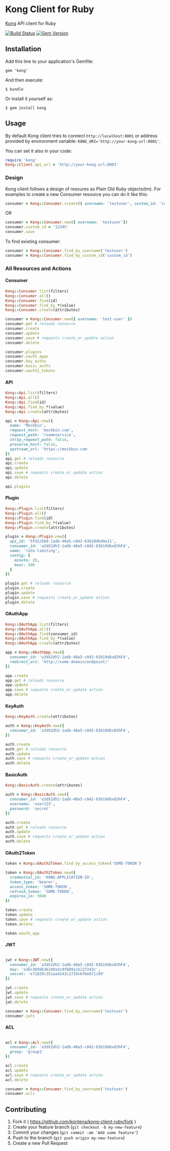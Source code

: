 # Kong Client for Ruby

[Kong](http://getkong.org) API client for Ruby

[![Build Status](https://travis-ci.org/kontena/kong-client-ruby.svg?branch=master)](https://travis-ci.org/kontena/kong-client-ruby)
[![Gem Version](https://badge.fury.io/rb/kong.svg)](https://badge.fury.io/rb/kong)

## Installation
Add this line to your application's Gemfile:

    gem 'kong'

And then execute:

    $ bundle

Or install it yourself as:

    $ gem install kong

## Usage

By default Kong client tries to connect `http://localhost:8001` or address provided by environment variable: `KONG_URI='http://your-kong-url:8001'`.

You can set it also in your code:
```ruby
require 'kong'
Kong::Client.api_url = 'http://your-kong-url:8001'
```

### Design

Kong client follows a design of resoures as Plain Old Ruby objects(tm). For examples to create a new Consumer resource you can do it like this:

```ruby
consumer = Kong::Consumer.create({ username: 'testuser', custom_id: 'custom_id' })
```

OR

```ruby
consumer = Kong::Consumer.new({ username: 'testuser'})
consumer.custom_id = '12345'
consumer.save
```

To find existing consumer:

```ruby
consumer = Kong::Consumer.find_by_username('testuser')
consumer = Kong::Consumer.find_by_custom_id('custom_id')
```

### All Resources and Actions

#### Consumer

```ruby
Kong::Consumer.list(filters)
Kong::Consumer.all()
Kong::Consumer.find(id)
Kong::Consumer.find_by_*(value)
Kong::Consumer.create(attributes)

consumer = Kong::Consumer.new({ username: 'test-user' })
consumer.get # reloads resource
consumer.create
consumer.update
consumer.save # requests create_or_update action
consumer.delete

consumer.plugins
consumer.oauth_apps
consumer.key_auths
consumer.basic_auths
consumer.oauth2_tokens
```

#### API

```ruby
Kong::Api.list(filters)
Kong::Api.all()
Kong::Api.find(id)
Kong::Api.find_by_*(value)
Kong::Api.create(attributes)

api = Kong::Api.new({
  name: 'Mockbin',
  request_host: 'mockbin.com',
  request_path: '/someservice',
  strip_request_path: false,
  preserve_host: false,
  upstream_url: 'https://mockbin.com'
})
api.get # reloads resource
api.create
api.update
api.save # requests create_or_update action
api.delete

api.plugins
```

#### Plugin

```ruby
Kong::Plugin.list(filters)
Kong::Plugin.all()
Kong::Plugin.find(id)
Kong::Plugin.find_by_*(value)
Kong::Plugin.create(attributes)

plugin = Kong::Plugin.new({
  api_id: '5fd1z584-1adb-40a5-c042-63b19db49x21',
  consumer_id: 'a3dX2dh2-1adb-40a5-c042-63b19dbx83hF4',
  name: 'rate-limiting',
  config: {
    minute: 20,
    hour: 500
  }  
})

plugin.get # reloads resource
plugin.create
plugin.update
plugin.save # requests create_or_update action
plugin.delete
```

#### OAuthApp

```ruby
Kong::OAuthApp.list(filters)
Kong::OAuthApp.all()
Kong::OAuthApp.find(consumer_id)
Kong::OAuthApp.find_by_*(value)
Kong::OAuthApp.create(attributes)

app = Kong::OAuthApp.new({  
  consumer_id: 'a3dX2dh2-1adb-40a5-c042-63b19dbx83hF4',  
  redirect_uri: 'http://some-domain/endpoint/'
})

app.create
app.get # reloads resource
app.update
app.save # requests create_or_update action
app.delete
```

#### KeyAuth

```ruby
Kong::KeyAuth.create(attributes)

auth = Kong::KeyAuth.new({  
  consumer_id: 'a3dX2dh2-1adb-40a5-c042-63b19dbx83hF4',    
})

auth.create
auth.get # reloads resource
auth.update
auth.save # requests create_or_update action
auth.delete
```

#### BasicAuth

```ruby
Kong::BasicAuth.create(attributes)

auth = Kong::BasicAuth.new({  
  consumer_id: 'a3dX2dh2-1adb-40a5-c042-63b19dbx83hF4',
  username: 'user123',
  password: 'secret'
})

auth.create
auth.get # reloads resource
auth.update
auth.save # requests create_or_update action
auth.delete
```

#### OAuth2Token

```ruby
token = Kong::OAuth2Token.find_by_access_token('SOME-TOKEN')

token = Kong::OAuth2Token.new({  
  credential_id: 'KONG-APPLICATION-ID',
  token_type: 'bearer',
  access_token: 'SOME-TOKEN',
  refresh_token: 'SOME-TOKEN',
  expires_in: 3600
})

token.create
token.update
token.save # requests create_or_update action
token.delete

token.oauth_app
```

#### JWT

```ruby

jwt = Kong::JWT.new({  
  consumer_id: 'a3dX2dh2-1adb-40a5-c042-63b19dbx83hF4',
  key: 'a36c3049b36249a3c9f8891cb127243c',
  secret: 'e71829c351aa4242c2719cbfbe671c09'
})

jwt.create
jwt.update
jwt.save # requests create_or_update action
jwt.delete

consumer = Kong::Consumer.find_by_username('testuser')
consumer.jwts
```

#### ACL

```ruby

acl = Kong::Acl.new({  
  consumer_id: 'a3dX2dh2-1adb-40a5-c042-63b19dbx83hF4',
  group: 'group1'
})

acl.create
acl.update
acl.save # requests create_or_update action
acl.delete

consumer = Kong::Consumer.find_by_username('testuser')
consumer.acls
```

## Contributing

1. Fork it ( https://github.com/kontena/kong-client-ruby/fork )
2. Create your feature branch (`git checkout -b my-new-feature`)
3. Commit your changes (`git commit -am 'Add some feature'`)
4. Push to the branch (`git push origin my-new-feature`)
5. Create a new Pull Request

